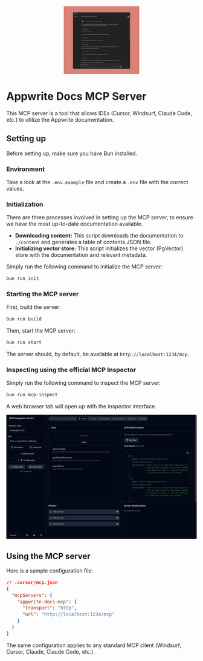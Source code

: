 <div style="text-align: center;">
<img src="assets/banner.png" alt="Appwrite Docs MCP Server" width="200" />
</div>

# Appwrite Docs MCP Server
This MCP server is a tool that allows IDEs (Cursor, Windsurf, Claude Code, etc.) to utilize the Appwrite documentation.

## Setting up
Before setting up, make sure you have Bun installed.

### Environment
Take a look at the `.env.example` file and create a `.env` file with the correct values.

### Initialization
There are three processes involved in setting up the MCP server, to ensure we have the most up-to-date documentation available.

- **Downloading content:** This script downloads the documentation to `./content` and generates a table of contents JSON file.
- **Initializing vector store:** This script initializes the vector (PgVector) store with the documentation and relevant metadata.

Simply run the following command to initialize the MCP server:
```bash
bun run init
```

### Starting the MCP server
First, build the server:
```bash
bun run build
```

Then, start the MCP server:
```bash
bun run start
```

The server should, by default, be available at `http://localhost:1234/mcp`.

### Inspecting using the official MCP Inspector
Simply run the following command to inspect the MCP server:
```bash
bun run mcp-inspect
```

A web browser tab will open up with the inspector interface.

<div style="text-align: center;">
<img src="assets/inspector.png" alt="MCP Inspector" width="700" />
</div>


## Using the MCP server
Here is a sample configuration file:

```json
// .cursor/mcp.json
{
  "mcpServers": {
    "appwrite-docs-mcp": {
      "transport": "http",
      "url": "http://localhost:1234/mcp"
    }
  }
}
```

The same configuration applies to any standard MCP client (Windsurf, Cursor, Claude, Claude Code, etc.).




